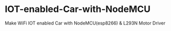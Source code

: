 # IOT-enabled-Car-with-NodeMCU
Make WiFi IOT enabled Car with NodeMCU(esp8266) &amp; L293N Motor Driver
